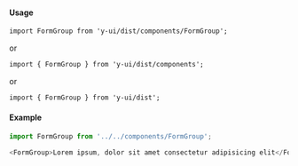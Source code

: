 #### Usage

```markdown
import FormGroup from 'y-ui/dist/components/FormGroup';
```

or

```markdown
import { FormGroup } from 'y-ui/dist/components';
```

or

```markdown
import { FormGroup } from 'y-ui/dist';
```

#### Example

```js
import FormGroup from '../../components/FormGroup';

<FormGroup>Lorem ipsum, dolor sit amet consectetur adipisicing elit</FormGroup>;
```
